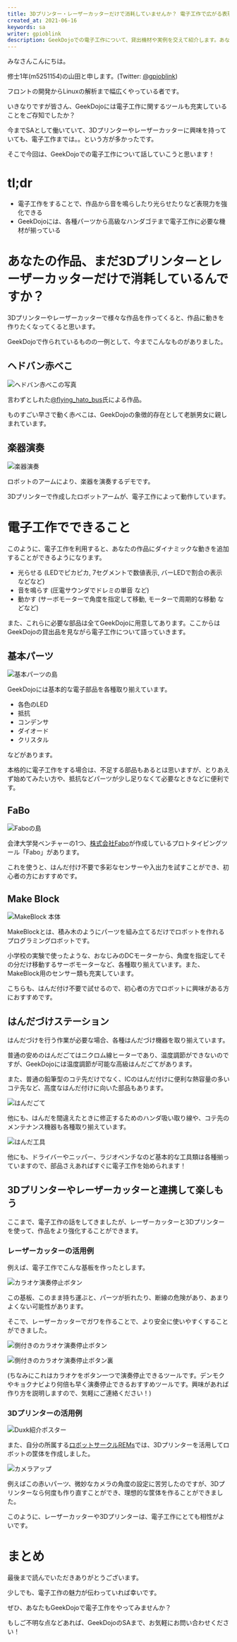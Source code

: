 ```yaml
---
title: 3Dプリンター・レーザーカッターだけで消耗していませんか？ 電子工作で広がる表現力の世界
created_at: 2021-06-16
keywords: sa
writer: gpioblink
description: GeekDojoでの電子工作について、貸出機材や実例を交えて紹介します。あなたの作品に光や音などの動きを加えてみましょう！
---
```


みなさんこんにちは。

修士1年(m5251154)の山田と申します。(Twitter: [@gpioblink](https://twitter.com/gpioblink))

フロントの開発からLinuxの解析まで幅広くやっている者です。

いきなりですが皆さん、GeekDojoには電子工作に関するツールも充実していることをご存知でしたか？

今までSAとして働いていて、3Dプリンターやレーザーカッターに興味を持っていても、電子工作までは。。という方が多かったです。

そこで今回は、GeekDojoでの電子工作について話していこうと思います！

# tl;dr

- 電子工作をすることで、作品から音を鳴らしたり光らせたりなど表現力を強化できる
- GeekDojoには、各種パーツから高級なハンダゴテまで電子工作に必要な機材が揃っている

# あなたの作品、まだ3Dプリンターとレーザーカッターだけで消耗しているんですか？

3Dプリンターやレーザーカッターで様々な作品を作ってくると、作品に動きを作りたくなってくると思います。

GeekDojoで作られているものの一例として、今までこんなものがありました。

## ヘドバン赤べこ

![ヘドバン赤べこの写真](https://user-images.githubusercontent.com/38032069/121806000-dc629980-cc88-11eb-9f68-aa04588364ce.gif)


言わずとしれた[@flying_hato_bus](https://twitter.com/flying_hato_bus)氏による作品。

ものすごい早さで動く赤べこは、GeekDojoの象徴的存在として老脈男女に親しまれています。

## 楽器演奏

![楽器演奏](https://user-images.githubusercontent.com/38032069/121806034-0025df80-cc89-11eb-804e-46e8b8db408f.gif)

ロボットのアームにより、楽器を演奏するデモです。

3Dプリンターで作成したロボットアームが、電子工作によって動作しています。

# 電子工作でできること

このように、電子工作を利用すると、あなたの作品にダイナミックな動きを追加することができるようになります。


- 光らせる (LEDでピカピカ, 7セグメントで数値表示, バーLEDで割合の表示 などなど)
- 音を鳴らす (圧電サウンダでドレミの単音 など)
- 動かす (サーボモーターで角度を指定して移動, モーターで周期的な移動 などなど)

また、これらに必要な部品は全てGeekDojoに用意してあります。ここからはGeekDojoの貸出品を見ながら電子工作について語っていきます。

## 基本パーツ

![基本パーツの島](https://user-images.githubusercontent.com/38032069/121806889-b0491780-cc8c-11eb-8c3a-f1e5848aeadb.png)

GeekDojoには基本的な電子部品を各種取り揃えています。

- 各色のLED
- 抵抗
- コンデンサ
- ダイオード
- クリスタル

などがあります。

本格的に電子工作をする場合は、不足する部品もあるとは思いますが、とりあえず始めてみたい方や、抵抗などパーツが少し足りなくて必要なときなどに便利です。

## FaBo

![Faboの島](https://user-images.githubusercontent.com/38032069/122142876-421e7380-ce8b-11eb-95aa-78754daa090a.png)

会津大学発ベンチャーの1つ、[株式会社Fabo](https://www.fabo.io/)が作成しているプロトタイピングツール「Fabo」があります。

これを使うと、はんだ付け不要で多彩なセンサーや入出力を試すことができ、初心者の方におすすめです。

## Make Block

![MakeBlock 本体](https://user-images.githubusercontent.com/38032069/122143564-adb51080-ce8c-11eb-893a-3649a0f8b192.png)

MakeBlockとは、積み木のようにパーツを組み立てるだけでロボットを作れるプログラミングロボットです。

小学校の実験で使ったような、おなじみのDCモーターから、角度を指定してその分だけ移動するサーボモーターなど、各種取り揃えています。また、MakeBlock用のセンサー類も充実しています。

こちらも、はんだ付け不要で試せるので、初心者の方でロボットに興味がある方におすすめです。

## はんだづけステーション

はんだづけを行う作業が必要な場合、各種はんだづけ機器を取り揃えています。

普通の安めのはんだごてはニクロム線ヒーターであり、温度調節ができないのですが、GeekDojoには温度調節が可能な高級はんだごてがあります。

また、普通の鉛筆型のコテ先だけでなく、ICのはんだ付けに便利な熱容量の多いコテ先など、高度なはんだ付けに向いた部品もあります。

![はんだごて](https://user-images.githubusercontent.com/38032069/122143760-0e444d80-ce8d-11eb-9822-9d2f2e09684d.png)

他にも、はんだを間違えたときに修正するためのハンダ吸い取り線や、コテ先のメンテナンス機器も各種取り揃えています。

![はんだ工具](https://user-images.githubusercontent.com/38032069/122144031-97f41b00-ce8d-11eb-8801-e0825123fccd.png)

他にも、ドライバーやニッパー、ラジオペンチなのど基本的な工具類は各種揃っていますので、部品さえあればすぐに電子工作を始められます！

## 3Dプリンターやレーザーカッターと連携して楽しもう

ここまで、電子工作の話をしてきましたが、レーザーカッターと3Dプリンターを使って、作品をより強化することができます。

### レーザーカッターの活用例

例えば、電子工作でこんな基板を作ったとします。

![カラオケ演奏停止ボタン](https://user-images.githubusercontent.com/38032069/122144581-c0304980-ce8e-11eb-9373-2e3868170b24.png)

この基板、このまま持ち運ぶと、パーツが折れたり、断線の危険があり、あまりよくない可能性があります。

そこで、レーザーカッターでガワを作ることで、より安全に使いやすくすることができました。

![側付きのカラオケ演奏停止ボタン](https://user-images.githubusercontent.com/38032069/122145618-8b24f680-ce90-11eb-96a6-a8b46c2a7603.png)

![側付きのカラオケ演奏停止ボタン裏](https://user-images.githubusercontent.com/38032069/122145659-9f68f380-ce90-11eb-9370-9c8ebbbd1b97.png)

(ちなみにこれはカラオケをボタン一つで演奏停止できるツールです。デンモクやキョクナビより何倍も早く演奏停止できるおすすめツールです。興味があれば作り方を説明しますので、気軽にご連絡ください！)

### 3Dプリンターの活用例

![Duxk紹介ポスター](https://user-images.githubusercontent.com/38032069/122145907-10101000-ce91-11eb-9044-816e1528bbf8.png)

また、自分の所属する[ロボットサークルREMs](https://rem-s.github.io/)では、3Dプリンターを活用してロボットの筐体を作成しました。

![カメラアップ](https://user-images.githubusercontent.com/38032069/122146194-8f054880-ce91-11eb-8530-eb76644e0bcd.png)

例えばこの赤いパーツ、微妙なカメラの角度の設定に苦労したのですが、3Dプリンターなら何度も作り直すことができ、理想的な筐体を作ることができました。

このように、レーザーカッターや3Dプリンターは、電子工作にとても相性がよいです。

# まとめ

最後まで読んでいただきありがとうございます。

少しでも、電子工作の魅力が伝わっていれば幸いです。

ぜひ、あなたもGeekDojoで電子工作をやってみませんか？

もしご不明な点などあれば、GeekDojoのSAまで、お気軽にお問い合わせください！